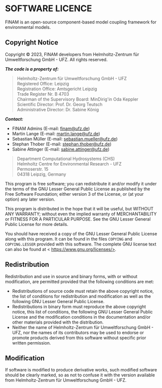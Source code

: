 # SOFTWARE LICENCE

FINAM is an open-source component-based model coupling framework for environmental models.

## Copyright Notice

Copyright © 2023, FINAM developers from Helmholtz-Zentrum für Umweltforschung GmbH - UFZ. All rights reserved.

***The code is a property of:***

> Helmholtz-Zentrum für Umweltforschung GmbH - UFZ<br/>
> Registered Office: Leipzig<br/>
> Registration Office: Amtsgericht Leipzig<br/>
> Trade Register Nr. B 4703<br/>
> Chairman of the Supervisory Board: MinDirig'in Oda Keppler<br/>
> Scientific Director: Prof. Dr. Georg Teutsch<br/>
> Administrative Director: Dr. Sabine König

***Contact:***

- FINAM Admins (E-mail: <finam@ufz.de>)
- Martin Lange (E-mail: <martin.lange@ufz.de>)
- Sebastian Müller (E-mail: <sebastian.mueller@ufz.de>)
- Stephan Thober (E-mail: <stephan.thober@ufz.de>)
- Sabine Attinger (E-mail: <sabine.attinger@ufz.de>)

> Department Computational Hydrosystems (CHS)<br/>
> Helmholtz Centre for Environmental Research - UFZ<br/>
> Permoserstr. 15<br/>
> 04318 Leipzig, Germany

This program is free software; you can redistribute it and/or modify it under the terms of the GNU Lesser General Public License as published by the Free Software Foundation; either version 3 of the License, or (at your option) any later version.

This program is distributed in the hope that it will be useful, but WITHOUT ANY WARRANTY; without even the implied warranty of MERCHANTABILITY or FITNESS FOR A PARTICULAR PURPOSE. See the GNU Lesser General Public License for more details.

You should have received a copy of the GNU Lesser General Public License along with this program.
It can be found in the files `COPYING` and `COPYING.LESSER` provided with this software.
The complete GNU license text can also be found at < https://www.gnu.org/licenses/>.

## Redistribution

Redistribution and use in source and binary forms, with or without modification, are permitted provided that the following conditions are met:
- Redistributions of source code must retain the above copyright notice, the list of conditions for redistribution and modification as well as the following GNU Lesser General Public License.
- Redistributions in binary form must reproduce the above copyright notice, this list of conditions, the following GNU Lesser General Public License and the modification conditions in the documentation and/or other materials provided with the distribution.
- Neither the name of Helmholtz-Zentrum für Umweltforschung GmbH - UFZ, nor the names of its contributors may be used to endorse or promote products derived from this software without specific prior written permission.

## Modification

If software is modified to produce derivative works, such modified software should be clearly marked, so as not to confuse it with the version available from Helmholtz-Zentrum für Umweltforschung GmbH - UFZ.
